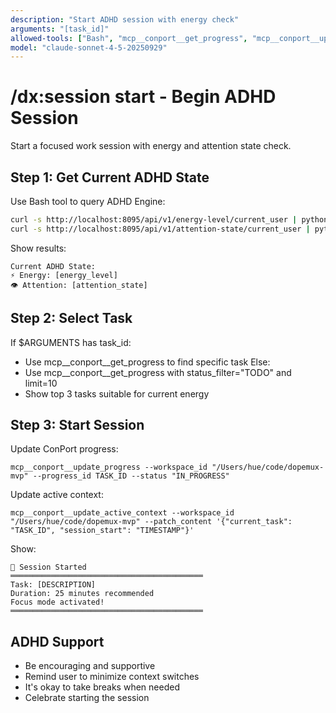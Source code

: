 ```yaml
---
description: "Start ADHD session with energy check"
arguments: "[task_id]"
allowed-tools: ["Bash", "mcp__conport__get_progress", "mcp__conport__update_progress", "mcp__conport__update_active_context"]
model: "claude-sonnet-4-5-20250929"
---
```


# /dx:session start - Begin ADHD Session

Start a focused work session with energy and attention state check.

## Step 1: Get Current ADHD State

Use Bash tool to query ADHD Engine:
```bash
curl -s http://localhost:8095/api/v1/energy-level/current_user | python -m json.tool
curl -s http://localhost:8095/api/v1/attention-state/current_user | python -m json.tool
```

Show results:
```
Current ADHD State:
⚡ Energy: [energy_level]
👁️ Attention: [attention_state]
```

## Step 2: Select Task

If $ARGUMENTS has task_id:
- Use mcp__conport__get_progress to find specific task
Else:
- Use mcp__conport__get_progress with status_filter="TODO" and limit=10
- Show top 3 tasks suitable for current energy

## Step 3: Start Session

Update ConPort progress:
```
mcp__conport__update_progress --workspace_id "/Users/hue/code/dopemux-mvp" --progress_id TASK_ID --status "IN_PROGRESS"
```

Update active context:
```
mcp__conport__update_active_context --workspace_id "/Users/hue/code/dopemux-mvp" --patch_content '{"current_task": "TASK_ID", "session_start": "TIMESTAMP"}'
```

Show:
```
🚀 Session Started
═══════════════════════════════════════════
Task: [DESCRIPTION]
Duration: 25 minutes recommended
Focus mode activated!
═══════════════════════════════════════════
```

## ADHD Support

- Be encouraging and supportive
- Remind user to minimize context switches
- It's okay to take breaks when needed
- Celebrate starting the session
